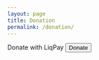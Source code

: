 ```yaml
---
layout: page
title: Donation
permalink: /donation/
---
```

Donate with LiqPay
<input type="button" value="Donate" onclick="window.open('https://www.liqpay.ua/uk/checkout/380675516228')" />


